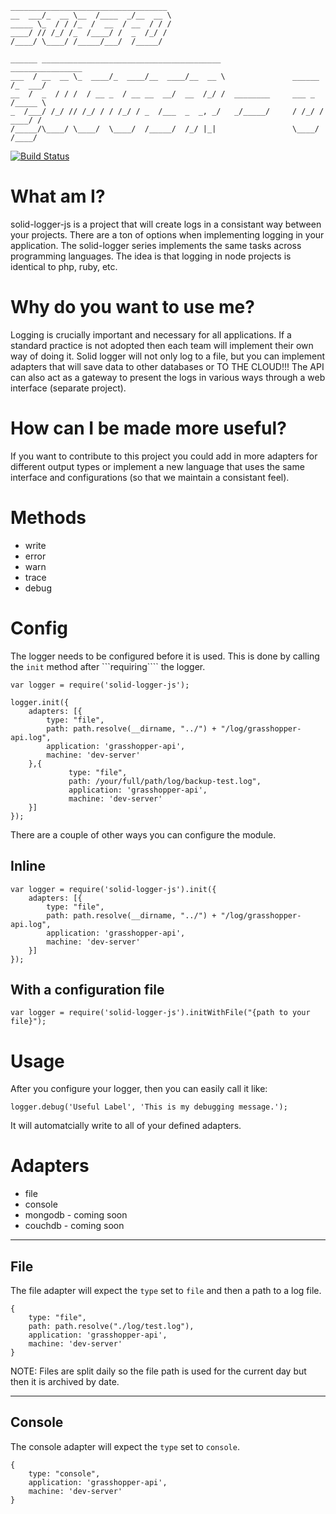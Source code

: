     ___________________________________
    __  ___/_  __ \__  /____  _/__  __ \
    _____ \_  / / /_  /  __  / __  / / /
    ____/ // /_/ /_  /____/ /  _  /_/ /
    /____/ \____/ /_____/___/  /_____/

    ______ ________________________________________                ________________
    ___  / __  __ \_  ____/_  ____/__  ____/__  __ \               ______  /_  ___/
    __  /  _  / / /  / __ _  / __ __  __/  __  /_/ /  ________     ___ _  /_____ \
    _  /___/ /_/ // /_/ / / /_/ / _  /___  _  _, _/   _/_____/     / /_/ / ____/ /
    /_____/\____/ \____/  \____/  /_____/  /_/ |_|                 \____/  /____/


[![Build Status](https://travis-ci.org/travism/solid-logger-js.png?branch=master)](https://travis-ci.org/travism/solid-logger-js)

# What am I?

solid-logger-js is a project that will create logs in a consistant way between your projects. There are a ton of options
when implementing logging in your application. The solid-logger series implements the same tasks across programming
languages. The idea is that logging in node projects is identical to php, ruby, etc.

# Why do you want to use me?

Logging is crucially important and necessary for all applications. If a standard practice is not adopted then each
 team will implement their own way of doing it. Solid logger will not only log to a file, but you can implement
 adapters that will save data to other databases or TO THE CLOUD!!! The API can also act as a gateway to
 present the logs in various ways through a web interface (separate project).


# How can I be made more useful?

If you want to contribute to this project you could add in more adapters for different output types or implement a new
language that uses the same interface and configurations (so that we maintain a consistant feel).

# Methods

* write
* error
* warn
* trace
* debug



# Config

The logger needs to be configured before it is used. This is done by calling the ```init``` method after ```requiring````
the logger.

    var logger = require('solid-logger-js');

    logger.init({
        adapters: [{
            type: "file",
            path: path.resolve(__dirname, "../") + "/log/grasshopper-api.log",
            application: 'grasshopper-api',
            machine: 'dev-server'
        },{
                 type: "file",
                 path: /your/full/path/log/backup-test.log",
                 application: 'grasshopper-api',
                 machine: 'dev-server'
        }]
    });


There are a couple of other ways you can configure the module.

## Inline

    var logger = require('solid-logger-js').init({
        adapters: [{
            type: "file",
            path: path.resolve(__dirname, "../") + "/log/grasshopper-api.log",
            application: 'grasshopper-api',
            machine: 'dev-server'
        }]
    });

## With a configuration file

    var logger = require('solid-logger-js').initWithFile("{path to your file}");


# Usage

After you configure your logger, then you can easily call it like:

    logger.debug('Useful Label', 'This is my debugging message.');

It will automatcially write to all of your defined adapters.


# Adapters

* file
* console
* mongodb - coming soon
* couchdb - coming soon

------------------------------------------------------------------------------------------------------------------------

## File

The file adapter will expect the ```type``` set to ```file``` and then a path to a log file.

```
{
    type: "file",
    path: path.resolve("./log/test.log"),
    application: 'grasshopper-api',
    machine: 'dev-server'
}
```

NOTE: Files are split daily so the file path is used for the current day but then it is archived by date.

------------------------------------------------------------------------------------------------------------------------

## Console

The console adapter will expect the ```type``` set to ```console```.

```
{
    type: "console",
    application: 'grasshopper-api',
    machine: 'dev-server'
}
```


